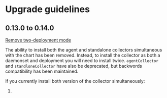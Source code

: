 # Upgrade guidelines

## 0.13.0 to 0.14.0

[Remove two-deployment mode](https://github.com/open-telemetry/opentelemetry-helm-charts/pull/159)

The ability to install both the agent and standalone collectors simultaneous with the chart has been removed.  Instead, to install the collector as both a daemonset and deployment you will need to install twice.  `agentCollector` and `standloneCollector` have also be deprecated, but backwords compatibility has been maintained.

If you currently install both version of the collector simultaneously:

1. 
